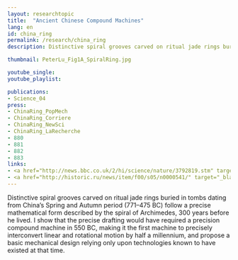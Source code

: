 ```yaml
---
layout: researchtopic
title:  "Ancient Chinese Compound Machines"
lang: en
id: china_ring
permalink: /research/china_ring
description: Distinctive spiral grooves carved on ritual jade rings buried in tombs dating from China’s Spring and Autumn period (771–475 BC) follow a precise mathematical form described by the spiral of Archimedes, 300 years before he lived. 

thumbnail: PeterLu_Fig1A_SpiralRing.jpg

youtube_single: 
youtube_playlist: 

publications:
- Science_04
press:
- ChinaRing_PopMech
- ChinaRing_Corriere
- ChinaRing_NewSci
- ChinaRing_LaRecherche
- 880
- 881
- 882
- 883
links: 
- <a href="http://news.bbc.co.uk/2/hi/science/nature/3792819.stm" target="_blank">BBC News [UK]</a> (10 June 2004)
- <a href="http://historic.ru/news/item/f00/s05/n0000541/" target="_blank">Historic.ru [Russia]</a> (Jun 2004)
---
```

Distinctive spiral grooves carved on ritual jade rings buried in tombs dating from China’s Spring and Autumn period (771–475 BC) follow a precise mathematical form described by the spiral of Archimedes, 300 years before he lived. I show that the precise drafting would have required a precision compound machine in 550 BC, making it the first machine to precisely interconvert linear and rotational motion by half a millennium, and propose a basic mechanical design relying only upon technologies known to have existed at that time.
